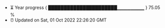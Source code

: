 - ⏳ Year progress { ██████████████████████▁▁▁▁▁▁▁▁ } 75.05 %
- ⏰ Updated on Sat, 01 Oct 2022 22:26:20 GMT

